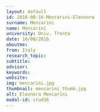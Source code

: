 ```yaml
---
layout: default 
id: 2016-08-16-Mencarini-Eleonora
surname: Mencarini
name: Mencarini
university: Univ. Trento
date: 16/08/2016
aboutme: 
from: Italy
research_topic: 
subtitle: 
advisor: 
keywords: 
website: 
img: mencarini.jpg
thumbnail: mencarini_thumb.jpg
alt: Eleonora Mencarini
modal-id: stud36
---
```

